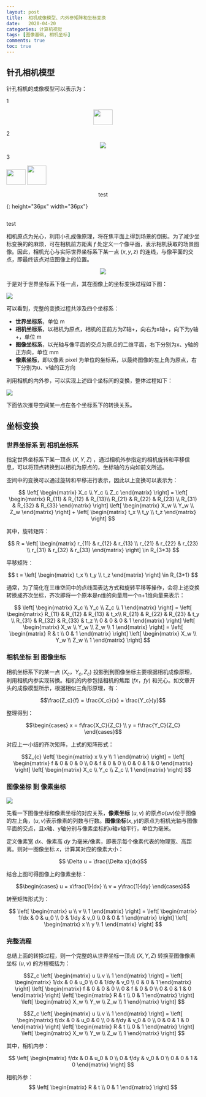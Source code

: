 ```yaml
---
layout: post
title:  相机成像模型、内外参矩阵和坐标变换
date:   2020-04-20 
categories: 计算机视觉 
tags: [图像基础, 相机坐标]
comments: true
toc: true
---
```


## 针孔相机模型

针孔相机的成像模型可以表示为：

1
<div style="text-align:center">

<img src=https://glimg.oss-cn-shanghai.aliyuncs.com/test/20200412004000.png width=50 height=40 />

</div>

2

<div style="text-align:center">

<img src=https://glimg.oss-cn-shanghai.aliyuncs.com/test/20200412004000.png />

</div>

3

<img src="https://glimg.oss-cn-shanghai.aliyuncs.com/test/20200412004000.png" width=50 height=40 />

<img src="https://glimg.oss-cn-shanghai.aliyuncs.com/test/20200412004000.png"  style="width:50px;height:50px" />

<div align=center>

test

</div>

[smile]:https://glimg.oss-cn-shanghai.aliyuncs.com/test/20200412004000.png
{: height="36px" width="36px"}

![]()

<div >

test

</div>

相机原点为光心，利用小孔成像原理，将在焦平面上得到场景的倒影。为了减少坐标变换的的麻烦，可在相机前方距离 $f$ 处定义一个像平面，表示相机获取的场景图像。因此，相机光心与实际世界坐标系下某一点 $(x, y, z)$ 的连线，与像平面的交点，即最终该点对应图像上的位置。


<div align=center>
<img src="https://glimg.oss-cn-shanghai.aliyuncs.com/test/20200412004517.png")/>

</div>

于是对于世界坐标系下任一点，其在图像上的坐标变换过程如下图：

![](https://glimg.oss-cn-shanghai.aliyuncs.com/test/camera_coords.png)

可以看到，完整的变换过程共涉及四个坐标系：
* **世界坐标系**，单位 m
* **相机坐标系**，以相机为原点，相机的正前方为Z轴+，向右为x轴+，向下为y轴+，单位 m
* **图像坐标系**，以光轴与像平面的交点为原点的二维平面，右下分别为x、y轴的正方向，单位 mm
* **像素坐标**，即以像素 pixel 为单位的坐标系，以最终图像的左上角为原点，右下分别为u、v轴的正方向

利用相机的内外参，可以实现上述四个坐标间的变换，整体过程如下：

![](https://glimg.oss-cn-shanghai.aliyuncs.com/test/20200412233032.png)

下面依次推导空间某一点在各个坐标系下的转换关系。

## 坐标变换

### 世界坐标系 到 相机坐标系

指定世界坐标系下某一顶点 $(X, Y, Z)$ ，通过相机外参指定的相机旋转和平移信息，可以将顶点转换到以相机为原点的，坐标轴的方向如前文所述。

空间中的变换可以通过旋转和平移进行表示，因此以上变换可以表示为：

$$
\left[
 \begin{matrix}
   X_c \\
   Y_c \\
   Z_c 
  \end{matrix}
  \right] = \left[ 
 \begin{matrix}
   R_{11} & R_{12} & R_{13}\\
   R_{21} & R_{22} & R_{23} \\
   R_{31} & R_{32} & R_{33} 
  \end{matrix} 
  \right] \left[
 \begin{matrix}
   X_w \\
   Y_w \\
   Z_w
  \end{matrix}  
  \right] + \left[
 \begin{matrix}
  t_x \\
  t_y \\
  t_z
  \end{matrix} 
  \right]
  $$

其中，旋转矩阵：

$$
 R = \left[
 \begin{matrix}
   r_{11} & r_{12} & r_{13} \\
   r_{21} & r_{22} & r_{23} \\
   r_{31} & r_{32} & r_{33}
  \end{matrix}
  \right] \in R_{3*3}
$$

平移矩阵：

$$
 t = \left[
 \begin{matrix}
   t_x \\
   t_y \\
   t_z 
  \end{matrix}
  \right] \in R_{3*1}
$$

通常，为了简化在三维空间中的点线面表达方式和旋转平移等操作，会将上述变换转换成齐次坐标，齐次即将一个原本是n维的向量用一个n+1维向量来表示：

$$
 \left[
 \begin{matrix}
   X_c \\
   Y_c \\
   Z_c \\
   1 
  \end{matrix}
  \right] = \left[ 
 \begin{matrix}
   R_{11} & R_{12} & R_{13} & t_x\\
   R_{21} & R_{22} & R_{23} & t_y \\
   R_{31} & R_{32} & R_{33} & t_z \\
   0 & 0 & 0 & 1
  \end{matrix} 
  \right] \left[
 \begin{matrix}
   X_w \\
   Y_w \\
   Z_w \\
   1 
  \end{matrix}  
  \right] = \left[
 \begin{matrix}
   R & t \\
   0 & 1 
  \end{matrix}
  \right] \left[
 \begin{matrix}
   X_w \\
   Y_w \\
   Z_w \\
   1 
  \end{matrix}  
  \right] 
$$


### 相机坐标 到 图像坐标

相机坐标系下的某一点 $(X_c， Y_c, Z_c)$ 投影到到图像坐标主要根据相机成像原理，利用相机内参实现转换。相机的内参包括相机的焦距 $(fx，fy)$ 和光心。如文章开头的成像模型所示，根据相似三角形原理，有：

$$\frac{Z_c}{f} = \frac{X_c}{x} = \frac{Y_c}{y}$$

整理得到：

$$\begin{cases}
x = f\frac{X_C}{Z_C} \\
y = f\frac{Y_C}{Z_C} 
\end{cases}$$

对应上一小结的齐次矩阵，上式的矩阵形式：

$$Z_{c}
\left[
    \begin{matrix}
      x \\
      y \\
      1 
    \end{matrix}
\right] = 
\left[
    \begin{matrix}
        f & 0 & 0 & 0 \\
        0 & f & 0 & 0 \\
        0 & 0 & 1 & 0 
    \end{matrix}
\right]
\left[
    \begin{matrix}
        X_c \\ 
        Y_c \\ 
        Z_c \\ 
        1
    \end{matrix}
\right]
$$



### 图像坐标 到 像素坐标

![](https://glimg.oss-cn-shanghai.aliyuncs.com/test/20200428112324.png)

先看一下图像坐标和像素坐标的对应关系，**像素坐标** $(u,v)$ 的原点$o(uv)$位于图像的左上角，$(u, v)$表示像素的列数与行数。**图像坐标**$(x,y)$的原点为相机光轴与图像平面的交点，且x轴、y轴分别与像素坐标的$u$轴$v$轴平行，单位为毫米。

定义像素宽 $dx$、像素高 $dy$ 为毫米/像素，即表示每个像素代表的物理宽、高距离。则对一图像坐标 $x$，计算其对应的像素大小： 

$$ \Delta u = \frac{\Delta x}{dx}$$

结合上图可得图像上的像素坐标：

$$\begin{cases}
u = x\frac{1}{dx} \\
v = y\frac{1}{dy} 
\end{cases}$$

转至矩阵形式为：


$$
\left[
    \begin{matrix}
      u \\
      v \\
      1 
    \end{matrix}
\right] = 
\left[
    \begin{matrix}
        1/dx & 0 & u_0 \\
        0 & 1/dy & v_0 \\
        0 & 0 & 1 
    \end{matrix}
\right]
\left[
    \begin{matrix}
        x \\ 
        y \\ 
        1
    \end{matrix}
\right]
$$

### 完整流程

总结上面的转换过程，则一个完整的从世界坐标一顶点 $(X, Y, Z)$ 转换至图像像素坐标 $(u, v)$ 的方程概括为：

$$Z_c
\left[
    \begin{matrix}
      u \\
      v \\
      1 
    \end{matrix}
\right] = 
\left[
    \begin{matrix}
        1/dx & 0 & u_0 \\
        0 & 1/dy & v_0 \\
        0 & 0 & 1 
    \end{matrix}
\right]
\left[
    \begin{matrix}
        f & 0 & 0 & 0 \\
        0 & f & 0 & 0 \\
        0 & 0 & 1 & 0 
    \end{matrix}
\right]
\left[
 \begin{matrix}
   R & t \\
   0 & 1 
  \end{matrix}
  \right] \left[
 \begin{matrix}
   X_w \\
   Y_w \\
   Z_w \\
   1 
  \end{matrix}  
  \right] 
$$

$$Z_c
\left[
    \begin{matrix}
      u \\
      v \\
      1 
    \end{matrix}
\right] = 
\left[
    \begin{matrix}
        f/dx & 0 & u_0 & 0 \\
        0 & f/dy & v_0 & 0 \\
        0 & 0 & 1 & 0
    \end{matrix}
\right]
\left[
 \begin{matrix}
   R & t \\
   0 & 1 
  \end{matrix}
  \right] \left[
 \begin{matrix}
   X_w \\
   Y_w \\
   Z_w \\
   1 
  \end{matrix}  
  \right] 
$$

其中，相机内参：

$$
\left[
    \begin{matrix}
        f/dx & 0 & u_0 & 0 \\
        0 & f/dy & v_0 & 0 \\
        0 & 0 & 1 & 0
    \end{matrix}
\right]
$$

相机外参：
$$
\left[
 \begin{matrix}
   R & t \\
   0 & 1 
  \end{matrix}
  \right] 
$$